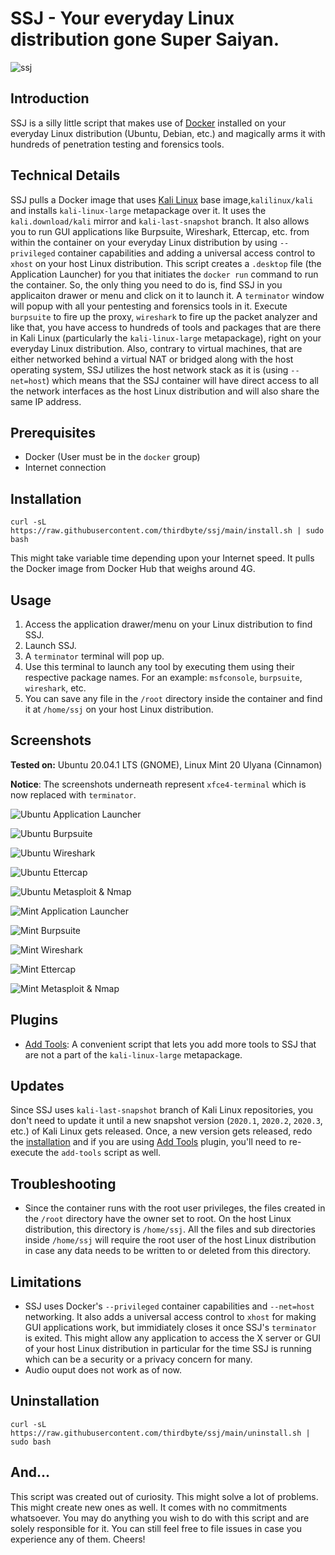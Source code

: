 # SSJ - Your everyday Linux distribution gone Super Saiyan.

![ssj](https://raw.githubusercontent.com/thirdbyte/ssj/main/ssj.png)

## Introduction

SSJ is a silly little script that makes use of [Docker](https://www.docker.com/) installed on your everyday Linux distribution (Ubuntu, Debian, etc.) and magically arms it with hundreds of penetration testing and forensics tools.

## Technical Details

SSJ pulls a Docker image that uses [Kali Linux](https://www.kali.org/) base image,`kalilinux/kali` and installs `kali-linux-large` metapackage over it. It uses the `kali.download/kali` mirror and `kali-last-snapshot` branch. It also allows you to run GUI applications like Burpsuite, Wireshark, Ettercap, etc. from within the container on your everyday Linux distribution by using `--privileged` container capabilities and adding a universal access control to `xhost` on your host Linux distribution. This script creates a `.desktop` file (the Application Launcher) for you that initiates the `docker run` command to run the container. So, the only thing you need to do is, find SSJ in you applicaiton drawer or menu and click on it to launch it. A `terminator` window will popup with all your pentesting and forensics tools in it. Execute `burpsuite` to fire up the proxy, `wireshark` to fire up the packet analyzer and like that, you have access to hundreds of tools and packages that are there in Kali Linux (particularly the `kali-linux-large` metapackage), right on your everyday Linux distribution. Also, contrary to virtual machines, that are either networked behind a virtual NAT or bridged along with the host operating system, SSJ utilizes the host network stack as it is (using `--net=host`) which means that the SSJ container will have direct access to all the network interfaces as the host Linux distribution and will also share the same IP address.

## Prerequisites
+ Docker (User must be in the `docker` group)
+ Internet connection

## Installation

`curl -sL https://raw.githubusercontent.com/thirdbyte/ssj/main/install.sh | sudo bash`

This might take variable time depending upon your Internet speed. It pulls the Docker image from Docker Hub that weighs around 4G.

## Usage

1. Access the application drawer/menu on your Linux distribution to find SSJ.
2. Launch SSJ.
3. A `terminator` terminal will pop up.
4. Use this terminal to launch any tool by executing them using their respective package names. For an example: `msfconsole`, `burpsuite`, `wireshark`, etc.
5. You can save any file in the `/root` directory inside the container and find it at `/home/ssj` on your host Linux distribution.

## Screenshots

**Tested on:** Ubuntu 20.04.1 LTS (GNOME), Linux Mint 20 Ulyana (Cinnamon)

**Notice**: The screenshots underneath represent `xfce4-terminal` which is now replaced with `terminator`.

![Ubuntu Application Launcher](https://raw.githubusercontent.com/thirdbyte/ssj/main/screenshots/ubuntu_ssj_application_launcher.png)

![Ubuntu Burpsuite](https://raw.githubusercontent.com/thirdbyte/ssj/main/screenshots/ubuntu_ssj_burpsuite.png)

![Ubuntu Wireshark](https://raw.githubusercontent.com/thirdbyte/ssj/main/screenshots/ubuntu_ssj_wireshark.png)

![Ubuntu Ettercap](https://raw.githubusercontent.com/thirdbyte/ssj/main/screenshots/ubuntu_ssj_ettercap.png)

![Ubuntu Metasploit & Nmap](https://raw.githubusercontent.com/thirdbyte/ssj/main/screenshots/ubuntu_ssj_msf_nmap.png)

![Mint Application Launcher](https://raw.githubusercontent.com/thirdbyte/ssj/main/screenshots/mint_ssj_application_launcher.png)

![Mint Burpsuite](https://raw.githubusercontent.com/thirdbyte/ssj/main/screenshots/mint_ssj_burpsuite.png)

![Mint Wireshark](https://raw.githubusercontent.com/thirdbyte/ssj/main/screenshots/mint_ssj_wireshark.png)

![Mint Ettercap](https://raw.githubusercontent.com/thirdbyte/ssj/main/screenshots/mint_ssj_ettercap.png)

![Mint Metasploit & Nmap](https://raw.githubusercontent.com/thirdbyte/ssj/main/screenshots/mint_ssj_msf_nmap.png)

## Plugins

+ [Add Tools](https://github.com/thirdbyte/ssj-plugin-add-tools): A convenient script that lets you add more tools to SSJ that are not a part of the `kali-linux-large` metapackage.

## Updates

Since SSJ uses `kali-last-snapshot` branch of Kali Linux repositories, you don't need to update it until a new snapshot version (`2020.1`, `2020.2`, `2020.3`, etc.) of Kali Linux gets released. Once, a new version gets released, redo the [installation](https://github.com/thirdbyte/ssj#installation) and if you are using [Add Tools](https://github.com/thirdbyte/ssj-plugin-add-tools) plugin, you'll need to re-execute the `add-tools` script as well.

## Troubleshooting

+ Since the container runs with the root user privileges, the files created in the `/root` directory have the owner set to root. On the host Linux distribution, this directory is `/home/ssj`. All the files and sub directories inside `/home/ssj` will require the root user of the host Linux distribution in case any data needs to be written to or deleted from this directory.

## Limitations

+ SSJ uses Docker's `--privileged` container capabilities and `--net=host` networking. It also adds a universal access control to `xhost` for making GUI applications work, but immidiately closes it once SSJ's `terminator` is exited. This might allow any application to access the X server or GUI of your host Linux distribution in particular for the time SSJ is running which can be a security or a privacy concern for many.
+ Audio ouput does not work as of now.

## Uninstallation

`curl -sL https://raw.githubusercontent.com/thirdbyte/ssj/main/uninstall.sh | sudo bash`

## And...

This script was created out of curiosity. This might solve a lot of problems. This might create new ones as well. It comes with no commitments whatsoever. You may do anything you wish to do with this script and are solely responsible for it. You can still feel free to file issues in case you experience any of them. Cheers!

